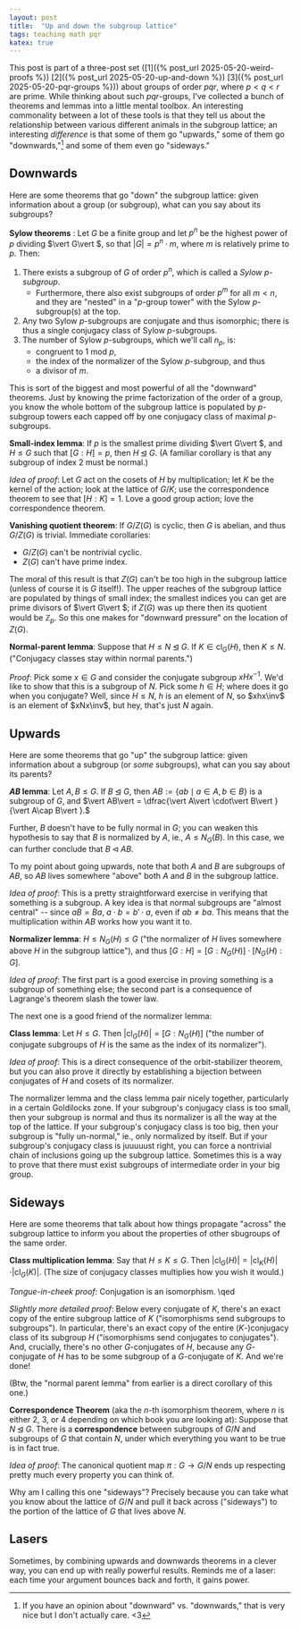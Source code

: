 ```yaml
---
layout: post
title:  "Up and down the subgroup lattice"
tags: teaching math pqr
katex: true
---
```


This post is part of a three-post set 
([1]({% post_url 2025-05-20-weird-proofs %}) 
 [2]({% post_url 2025-05-20-up-and-down %})
 [3]({% post_url 2025-05-20-pqr-groups %}))
about groups of order $pqr$, where $p<q<r$ are prime. 
While thinking about such $pqr$-groups, I've collected a bunch of theorems and lemmas into a little mental toolbox. An interesting commonality between a lot of these tools is that they tell us about the relationship between various different animals in the subgroup lattice; an interesting *difference* is that some of them go "upwards," some of them go "downwards,"[^1] and some of them even go "sideways."

## Downwards

Here are some theorems that go "down" the subgroup lattice: given information about a group (or subgroup), what can you say about its subgroups?

**Sylow theorems** : Let $G$ be a finite group and let $p^n$ be the highest power of $p$ dividing $\vert G\vert $, so that $\vert G\vert  = p^n \cdot m$, where $m$ is relatively prime to $p$. Then:
1. There exists a subgroup of $G$ of order $p^n$, which is called a *Sylow $p$-subgroup*.
    - Furthermore, there also exist subgroups of order $p^m$ for all $m<n$, and they are "nested" in a "$p$-group tower" with the Sylow $p$-subgroup(s) at the top.
2. Any two Sylow $p$-subgroups are conjugate and thus isomorphic; there is thus a single conjugacy class of Sylow $p$-subgroups.
3. The number of Sylow $p$-subgroups, which we'll call $n_p$, is:
    - congruent to 1 mod $p$,
    - the index of the normalizer of the Sylow $p$-subgroup, and thus
    - a divisor of $m$.

This is sort of the biggest and most powerful of all the "downward" theorems. Just by knowing the prime factorization of the order of a group, you know the whole bottom of the subgroup lattice is populated by $p$-subgroup towers each capped off by one conjugacy class of maximal $p$-subgroups.

**Small-index lemma**: If $p$ is the smallest prime dividing $\vert G\vert $, and $H\leq G$ such that $[G:H] = p$, then $H \unlhd G$. (A familiar corollary is that any subgroup of index 2 must be normal.)

*Idea of proof*: Let $G$ act on the cosets of $H$ by multiplication; let $K$ be the kernel of the action; look at the lattice of $G/K$; use the correspondence theorem to see that $[H:K] = 1$. Love a good group action; love the correspondence theorem.

**Vanishing quotient theorem**: If $G/Z(G)$ is cyclic, then $G$ is abelian, and thus $G/Z(G)$ is trivial. Immediate corollaries:
- $G/Z(G)$ can't be nontrivial cyclic.
- $Z(G)$ can't have prime index.

The moral of this result is that $Z(G)$ can't be too high in the subgroup lattice (unless of course it is $G$ itself!). The upper reaches of the subgroup lattice are populated by things of small index; the smallest indices you can get are prime divisors of $\vert G\vert $; if $Z(G)$ was up there then its quotient would be $\mathbb{Z}_p$. So this one makes for "downward pressure" on the location of $Z(G)$.

**Normal-parent lemma**: Suppose that $H\leq N \unlhd G$. If $K\in \operatorname{cl}_G(H)$, then $K \leq N$. ("Conjugacy classes stay within normal parents.")

*Proof*: Pick some $x\in G$ and consider the conjugate subgroup $\newcommand\inv{^{-1}} xHx\inv$. We'd like to show that this is a subgroup of $N$. Pick some $h\in H$; where does it go when you conjugate? Well, since $H \leq N$, $h$ is an element of $N$, so $xhx\inv$ is an element of $xNx\inv$, but hey, that's just $N$ again. 

## Upwards

Here are some theorems that go "up" the subgroup lattice: given information about a subgroup (or *some* subgroups), what can you say about its parents?

**$AB$ lemma**: Let $A, B \leq G$. If $B\unlhd G$, then $AB := \{ab\mid a\in A, b\in B\}$ is a subgroup of $G$, and $\vert AB\vert  = \dfrac{\vert A\vert \cdot\vert B\vert }{\vert A\cap B\vert }.$

Further, $B$ doesn't have to be fully normal in $G$; you can weaken this hypothesis to say that $B$ is normalized by $A$, ie., $A\leq N_G(B)$. In this case, we can further conclude that $B \triangleleft AB$.

To my point about going upwards, note that both $A$ and $B$ are subgroups of $AB$, so $AB$ lives somewhere "above" both $A$ and $B$ in the subgroup lattice.

*Idea of proof*: This is a pretty straightforward exercise in verifying that something is a subgroup. A key idea is that normal subgroups are "almost central" -- since $aB = Ba$, $a \cdot b = b' \cdot a$, even if $ab \neq ba$. This means that the multiplication within $AB$ works how you want it to.

**Normalizer lemma**: $H\leq N_G(H) \leq G$ ("the normalizer of $H$ lives somewhere above $H$ in the subgroup lattice"), and thus $[G:H] = [G:N_G(H)]\cdot [N_G(H):G]$.

*Idea of proof*: The first part is a good exercise in proving something is a subgroup of something else; the second part is a consequence of Lagrange's theorem slash the tower law.

The next one is a good friend of the normalizer lemma:

**Class lemma**: Let $H\leq G$. Then $\vert \operatorname{cl}_G(H)\vert  = [G: N_G(H)]$ ("the number of conjugate subgroups of $H$ is the same as the index of its normalizer").

*Idea of proof*: This is a direct consequence of the orbit-stabilizer theorem, but you can also prove it directly by establishing a bijection between conjugates of $H$ and cosets of its normalizer.

The normalizer lemma and the class lemma pair nicely together, particularly in a certain Goldilocks zone. If your subgroup's conjugacy class is too small, then your subgroup is normal and thus its normalizer is all the way at the top of the lattice. If your subgroup's conjugacy class is too big, then your subgroup is "fully un-normal," ie., only normalized by itself. But if your subgroup's conjugacy class is juuuuust right, you can force a nontrivial chain of inclusions going up the subgroup lattice. Sometimes this is a way to prove that there must exist subgroups of intermediate order in your big group.

## Sideways

Here are some theorems that talk about how things propagate "across" the subgroup lattice to inform you about the properties of other sbugroups of the same order.

**Class multiplication lemma**: Say that $H \leq K \leq G$. Then $\vert \operatorname{cl}_G(H)\vert  = \vert \operatorname{cl}_K(H)\vert  \cdot \vert \operatorname{cl}_G(K)\vert .$ (The size of conjugacy classes multiplies how you wish it would.)

*Tongue-in-cheek proof*: Conjugation is an isomorphism. \qed

*Slightly more detailed proof*: Below every conjugate of $K$, there's an exact copy of the entire subgroup lattice of $K$ ("isomorphisms send subgroups to subgroups"). In particular, there's an exact copy of the entire ($K$-)conjugacy class of its subgroup $H$ ("isomorphisms send conjugates to conjugates"). And, crucially, there's no other $G$-conjugates of $H$, because any $G$-conjugate of $H$ has to be some subgroup of a $G$-conjugate of $K$. And we're done!

(Btw, the "normal parent lemma" from earlier is a direct corollary of this one.)

**Correspondence Theorem** (aka the $n$-th isomorphism theorem, where $n$ is either 2, 3, or 4 depending on which book you are looking at): Suppose that $N \unlhd G$. There is a **correspondence** between subgroups of $G/N$ and subgroups of $G$ that contain $N$, under which everything you want to be true is in fact true.

*Idea of proof*: The canonical quotient map $\pi: G \to G/N$ ends up respecting pretty much every property you can think of.

Why am I calling this one "sideways"? Precisely because you can take what you know about the lattice of $G/N$ and pull it back across ("sideways") to the portion of the lattice of $G$ that lives above $N$. 

## Lasers

Sometimes, by combining upwards and downwards theorems in a clever way, you can end up with really powerful results. Reminds me of a laser: each time your argument bounces back and forth, it gains power.


[^1]: If you have an opinion about "downward" vs. "downwards," that is very nice but I don't actually care. <3